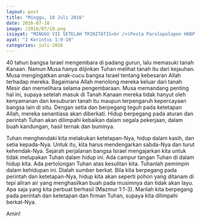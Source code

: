 ```yaml
---
layout: post
title: "Minggu, 10 Juli 2016"
date: 2016-07-10
image: /2016/07/10.png
isiayat: "MINGGU VII SETELAH TRINITATIS<br />(Pesta Parolopolopon HKBP Manjujung Baringin)<br />BERPEGANG PADA PERINTAH DAN KETETAPAN-NYA"
ayat: "2 Korintus 1:9-10"
categories: juli-2016
---
```


40 tahun bangsa Israel mengembara di padang gurun, lalu memasuki tanah Kanaan. Namun Musa hanya diijinkan Tuhan melihat tanah itu dari kejauhan. Musa mengingatkan anak-cucu bangsa Israel tentang kebesaran Allah terhadap mereka. Bagaimana Allah menolong mereka keluar dari tanah Mesir dan memelihara selama pengembaraan. Musa memandang penting hal ini, supaya setelah masuk di Tanah Kanaan mereka tidak hanyut oleh kenyamanan dan kesuburan tanah itu maupun terpengaruh kepercayaan bangsa lain di situ. Dengan setia dan berpegang teguh pada ketetapan Allah, mereka senantiasa akan diberkati. Hidup berpegang pada aturan dan perintah Tuhan akan dilimpahi kebaikan dalam segala pekerjaan, dalam buah kandungan, hasil ternak dan buminya.

Tuhan menghendaki kita melakukan ketetapan-Nya, hidup dalam kasih, dan setia kepada-Nya. Untuk itu, kita harus mendengarkan sabda-Nya dan turut kehendak-Nya. Sejarah perjalanan bangsa Israel mengajarkan kita untuk tidak melupakan Tuhan dalam hidup ini. Ada campur tangan Tuhan di dalam hidup kita. Ada pertolongan Tuhan atas kesulitan kita. Tuhanlah pemimpin dalam kehidupan ini. Dialah sumber berkat. Bila kita berpegang pada perintah dan ketetapan-Nya, hidup kita akan seperti pohon yang ditanam di tepi aliran air yang menghasilkan buah pada musimnya dan tidak akan layu. Apa saja yang kita perbuat berhasil (Mazmur 1:1-3). Marilah kita berpegang pada perintah dan ketetapan dan firman Tuhan, supaya kita dilimpahi berkat-Nya.

Amin!